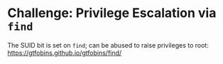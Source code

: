 # Challenge: Privilege Escalation via `find`

The SUID bit is set on `find`; can be abused to raise privileges to root:
https://gtfobins.github.io/gtfobins/find/
